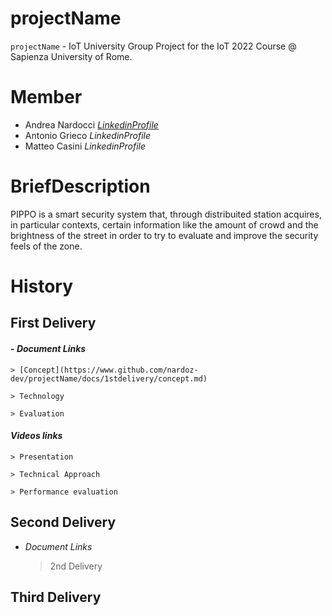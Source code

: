 # projectName
`projectName` - IoT University Group Project for the IoT 2022 Course @ Sapienza University of Rome.

# Member

- Andrea Nardocci   [*LinkedinProfile*](www.google.it)
- Antonio Grieco    *LinkedinProfile*
- Matteo Casini     *LinkedinProfile*

# BriefDescription

PIPPO is a smart security system that, through distribuited station acquires, in particular contexts, certain information like the amount of crowd and the brightness of the street in order to try to evaluate and improve the security feels of the zone.


# History

## First Delivery

####  - *Document Links*
 
    > [Concept](https://www.github.com/nardoz-dev/projectName/docs/1stdelivery/concept.md)
    
    > Technology
    
    > Evaluation
#### *Videos links*
  
    > Presentation
    
    > Technical Approach
    
    > Performance evaluation

## Second Delivery

  - *Document Links*
  
    > 2nd Delivery
 

## Third Delivery

